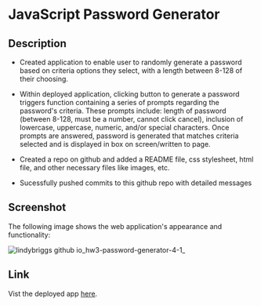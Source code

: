 # JavaScript Password Generator

## Description

* Created application to enable user to randomly generate a password based on criteria options they select, with a length between 8-128 of their choosing.

* Within deployed application, clicking button to generate a password triggers function containing a series of prompts regarding the password's criteria. These prompts include: length of password (between 8-128, must be a number, cannot click cancel), inclusion of lowercase, uppercase, numeric, and/or special characters. Once prompts are answered, password is generated that matches criteria selected and is displayed in box on screen/written to page. 

* Created a repo on github and added a README file, css stylesheet, html file, and other necessary files like images, etc.

* Sucessfully pushed commits to this github repo with detailed messages


## Screenshot

The following image shows the web application's appearance and functionality:

![lindybriggs github io_hw3-password-generator-4-1_](https://user-images.githubusercontent.com/101146153/161286026-5acd1c31-30e5-459f-af0e-0a755a940453.png)

## Link

Vist the deployed app [here](https://lindybriggs.github.io/Password-Generator/).
